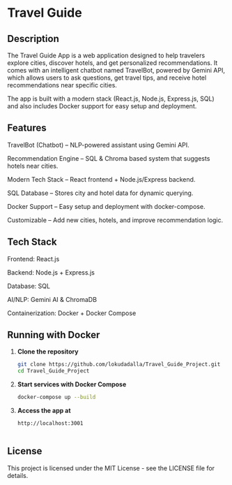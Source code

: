 # Travel Guide

## Description

The Travel Guide App is a web application designed to help travelers explore cities, discover hotels, and get personalized recommendations.
It comes with an intelligent chatbot named TravelBot, powered by Gemini API, which allows users to ask questions, get travel tips, and receive hotel recommendations near specific cities.

The app is built with a modern stack (React.js, Node.js, Express.js, SQL) and also includes Docker support for easy setup and deployment.

## Features

TravelBot (Chatbot) – NLP-powered assistant using Gemini API.

Recommendation Engine – SQL & Chroma based system that suggests hotels near cities.

Modern Tech Stack – React frontend + Node.js/Express backend.

SQL Database – Stores city and hotel data for dynamic querying.

Docker Support – Easy setup and deployment with docker-compose.

Customizable – Add new cities, hotels, and improve recommendation logic.


## Tech Stack

Frontend: React.js

Backend: Node.js + Express.js

Database: SQL

AI/NLP: Gemini AI & ChromaDB

Containerization: Docker + Docker Compose

## Running with Docker

1. **Clone the repository**
   ```bash
   git clone https://github.com/lokudadalla/Travel_Guide_Project.git
   cd Travel_Guide_Project

2. **Start services with Docker Compose**
    ```bash
    docker-compose up --build

3. **Access the app at**
    ```bash
    http://localhost:3001



## License
This project is licensed under the MIT License - see the LICENSE file for details.



